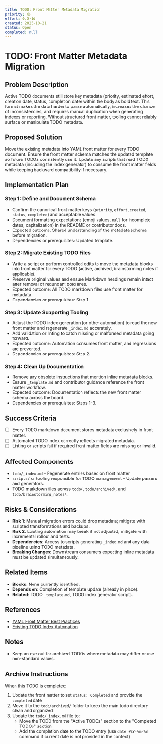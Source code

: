 ```yaml
---
title: TODO: Front Matter Metadata Migration
priority: 🟡
effort: 0.5-1d
created: 2025-10-21
status: Open
completed: null
---
```


# TODO: Front Matter Metadata Migration

## Problem Description

Active TODO documents still store key metadata (priority, estimated effort, creation date, status, completion date) within the body as bold text. This format makes the data harder to parse automatically, increases the chance of inconsistencies, and requires manual duplication when generating indexes or reporting. Without structured front matter, tooling cannot reliably surface or manipulate TODO metadata.

## Proposed Solution

Move the existing metadata into YAML front matter for every TODO document. Ensure the front matter schema matches the updated template so future TODOs consistently use it. Update any scripts that read TODO metadata (including the index generator) to consume the front matter fields while keeping backward compatibility if necessary.

## Implementation Plan

### Step 1: Define and Document Schema
- Confirm the canonical front matter keys (`priority`, `effort`, `created`, `status`, `completed`) and acceptable values.
- Document formatting expectations (emoji values, `null` for incomplete dates, capitalization) in the README or contributor docs.
- Expected outcome: Shared understanding of the metadata schema before migration.
- Dependencies or prerequisites: Updated template.

### Step 2: Migrate Existing TODO Files
- Write a script or perform controlled edits to move the metadata blocks into front matter for every TODO (active, archived, brainstorming notes if applicable).
- Preserve original values and ensure Markdown headings remain intact after removal of redundant bold lines.
- Expected outcome: All TODO markdown files use front matter for metadata.
- Dependencies or prerequisites: Step 1.

### Step 3: Update Supporting Tooling
- Adjust the TODO index generation (or other automation) to read the new front matter and regenerate `_index.md` accurately.
- Add validation or linting to catch missing or malformed metadata going forward.
- Expected outcome: Automation consumes front matter, and regressions are prevented.
- Dependencies or prerequisites: Step 2.

### Step 4: Clean Up Documentation
- Remove any obsolete instructions that mention inline metadata blocks.
- Ensure `_template.md` and contributor guidance reference the front matter workflow.
- Expected outcome: Documentation reflects the new front matter schema across the board.
- Dependencies or prerequisites: Steps 1-3.

## Success Criteria

- [ ] Every TODO markdown document stores metadata exclusively in front matter.
- [ ] Automated TODO index correctly reflects migrated metadata.
- [ ] Linting or scripts fail if required front matter fields are missing or invalid.

## Affected Components

- `todo/_index.md` - Regenerate entries based on front matter.
- `scripts/` or tooling responsible for TODO management - Update parsers and generators.
- TODO markdown files across `todo/`, `todo/archived/`, and `todo/brainstorming_notes/`.

## Risks & Considerations

- **Risk 1**: Manual migration errors could drop metadata; mitigate with scripted transformations and backups.
- **Risk 2**: Existing automation may break if not adjusted; mitigate with incremental rollout and tests.
- **Dependencies**: Access to scripts generating `_index.md` and any data pipeline using TODO metadata.
- **Breaking Changes**: Downstream consumers expecting inline metadata must be updated simultaneously.

## Related Items

- **Blocks**: None currently identified.
- **Depends on**: Completion of template update (already in place).
- **Related**: TODO `_template.md`, TODO index generator scripts.

## References

- [YAML Front Matter Best Practices](https://jekyllrb.com/docs/front-matter/)
- [Existing TODO Index Automation](_index.md)

## Notes

- Keep an eye out for archived TODOs where metadata may differ or use non-standard values.

## Archive Instructions

When this TODO is completed:
1. Update the front matter to set `status: Completed` and provide the `completed` date
2. Move it to the `todo/archived/` folder to keep the main todo directory clean and organized
3. Update the `todo/_index.md` file to:
   - Move the TODO from the "Active TODOs" section to the "Completed TODOs" section
   - Add the completion date to the TODO entry (use `date +%Y-%m-%d` command if current date is not provided in the context) 
